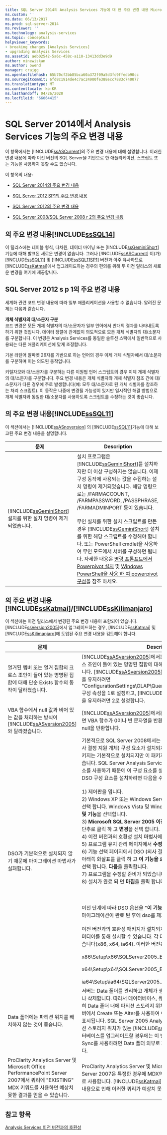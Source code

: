 ```yaml
---
title: SQL Server 2014의 Analysis Services 기능에 대 한 주요 변경 내용 Microsoft Docs
ms.custom: ''
ms.date: 06/13/2017
ms.prod: sql-server-2014
ms.reviewer: ''
ms.technology: analysis-services
ms.topic: conceptual
helpviewer_keywords:
- breaking changes [Analysis Services]
- upgrading Analysis Services
ms.assetid: aeb02542-5a6c-458c-a110-13413dd3e9d9
author: minewiskan
ms.author: owend
manager: craigg
ms.openlocfilehash: 65b70cf2bb85bca60a372f09a5d3fc9ffedb90cc
ms.sourcegitcommit: 6fd8c1914de4c7ac24900fe388ecc7883c740077
ms.translationtype: MT
ms.contentlocale: ko-KR
ms.lasthandoff: 04/26/2020
ms.locfileid: "66064415"
---
```

# <a name="breaking-changes-to-analysis-services-features-in-sql-server-2014"></a>SQL Server 2014에서 Analysis Services 기능의 주요 변경 내용
  이 항목에서는 [!INCLUDE[ssASCurrent](../includes/ssascurrent-md.md)]의 주요 변경 내용에 대해 설명합니다. 이러한 변경 내용에 따라 이전 버전의 SQL Server을 기반으로 한 애플리케이션, 스크립트 또는 기능을 사용하지 못할 수도 있습니다.  
  
 이 항목의 내용:  
  
-   [SQL Server 2014의 주요 변경 내용](#bkmk_sql2014)  
  
-   [SQL Server 2012 SP1의 주요 변경 내용](#bkmk_2012Sp1)  
  
-   [SQL Server 2012의 주요 변경 내용](#bkmk_sql11)  
  
-   [SQL Server 2008/SQL Server 2008 r 2의 주요 변경 내용](#bkmk_sql10)  
  
##  <a name="breaking-changes-in-sssql14"></a><a name="bkmk_sql2014"></a>의 주요 변경 내용[!INCLUDE[ssSQL14](../includes/sssql14-md.md)]  
 이 릴리스에는 테이블 형식, 다차원, 데이터 마이닝 또는 [!INCLUDE[ssGeminiShort](../includes/ssgeminishort-md.md)] 기능에 대해 발표된 새로운 변경이 없습니다.  그러나  [!INCLUDE[ssASCurrent](../includes/ssascurrent-md.md)] 이(가) [!INCLUDE[ssSQL11](../includes/sssql11-md.md)] 및 [!INCLUDE[ssSQL11SP1](../includes/sssql11sp1-md.md)] 버전과 아주 유사하므로 [!INCLUDE[ssKatmai](../includes/sskatmai-md.md)]에서 업그레이드하는 경우의 편의를 위해 두 이전 릴리스의 새로운 변경을 여기에 제공합니다.  
  
##  <a name="breaking-changes-in-sql-server-2012-sp1"></a><a name="bkmk_2012Sp1"></a>SQL Server 2012 s p 1의 주요 변경 내용  
 세계화 관련 코드 변경 내용에 따라 일부 애플리케이션을 사용할 수 없습니다. 알려진 문제는 다음과 같습니다.  
  
 **개체 식별자의 대/소문자 구분**  
 코드 변경은 모든 개체 식별자의 대/소문자가 일부 언어에서 반대의 결과를 나타내도록 하기 위한 것입니다. 데이터 정렬에 관계없이 의도적으로 모든 개체 식별자의 대/소문자를 구분합니다. 이 변경은 Analysis Services를 동일한 솔루션 스택에서 일반적으로 사용되는 다른 애플리케이션에 맞게 조정합니다.  
  
 기본 라틴어 알파벳 26자를 기반으로 하는 언어의 경우 이제 개체 식별자에서 대/소문자를 구분하며 이는 의도된 동작입니다.  
  
 키릴자모와 대/소문자를 구분하는 다른 이원법 언어 스크립트의 경우 이제 개체 식별자의 대/소문자를 구분합니다. 주요 변경 내용은 개체 식별자와 개체 식별자 참조 간에 대/소문자가 다른 경우에 주로 발생합니다(예: 모두 대/소문자로 된 개체 식별자를 참조하는 처리 스크립트). 이 동작은 나중에 변경될 가능성이 있지만 일시적인 해결 방법으로 개체 식별자와 동일한 대/소문자를 사용하도록 스크립트를 수정하는 것이 좋습니다.  
  
##  <a name="breaking-changes-in-sssql11"></a><a name="bkmk_sql11"></a>의 주요 변경 내용[!INCLUDE[ssSQL11](../includes/sssql11-md.md)]  
 이 섹션에서는 [!INCLUDE[ssASnoversion](../includes/ssasnoversion-md.md)] 의 [!INCLUDE[ssSQL11](../includes/sssql11-md.md)]기능에 대해 보고된 주요 변경 내용을 설명합니다.  
  
|문제|Description|  
|-----------|-----------------|  
|[!INCLUDE[ssGeminiShort](../includes/ssgeminishort-md.md)] 설치를 위한 설치 명령이 제거되었습니다.|설치 프로그램은 [!INCLUDE[ssGeminiShort](../includes/ssgeminishort-md.md)]를 설치하지만 더 이상 구성하지는 않습니다. 이제 구성 동작에 사용되는 값을 수집하는 설치 명령이 제거되었습니다. 해당 명령으로는 /FARMACCOUNT, /FARMPASSWORD, /PASSPHRASE, /FARMADMINPORT 등이 있습니다.<br /><br /> 무인 설치를 위한 설치 스크립트를 만든 경우 [!INCLUDE[ssGeminiShort](../includes/ssgeminishort-md.md)] 설치를 위한 해당 스크립트를 수정해야 합니다. 또는 PowerShell cmdlet을 사용하여 무인 모드에서 서버를 구성하면 됩니다. 자세한 내용은 [명령 프롬프트에서 Powerpivot 설치](../../2014/sql-server/install/install-powerpivot-from-the-command-prompt.md) 및 [Windows PowerShell을 사용 하 여 powerpivot 구성](power-pivot-sharepoint/power-pivot-configuration-using-windows-powershell.md)을 참조 하세요.|  
  
##  <a name="breaking-changes-in-sskatmaisskilimanjaro"></a><a name="bkmk_sql10"></a>의 주요 변경 내용[!INCLUDE[ssKatmai](../includes/sskatmai-md.md)]/[!INCLUDE[ssKilimanjaro](../includes/sskilimanjaro-md.md)]  
 이 섹션에는 이전 릴리스에서 변경된 주요 변경 내용이 포함되어 있습니다. [!INCLUDE[ssVersion2005](../includes/ssversion2005-md.md)]에서 업그레이드하는 경우, [!INCLUDE[ssKatmai](../includes/sskatmai-md.md)] 및 [!INCLUDE[ssKilimanjaro](../includes/sskilimanjaro-md.md)]에 도입된 주요 변경 내용을 검토해야 합니다.  
  
|문제|Description|  
|-----------|-----------------|  
|열거된 멤버 또는 열거 집합의 크로스 조인이 들어 있는 명명된 집합에 대해 단순 Exists 함수의 동작이 달라졌습니다.|[!INCLUDE[ssASversion2005](../includes/ssasversion2005-md.md)]에서는 열거된 멤버 또는 열거 집합의 크로스 조인이 들어 있는 명명된 집합에 대해 단순 Exists 함수가 작동하지 않았습니다. [!INCLUDE[ssASversion2005](../includes/ssasversion2005-md.md)]의 원래 릴리스 버전 및 SP1과 호환성을 유지하려면 "ConfigurationSettings\OLAP\Query\NamedSetShallowExistsMode" 구성 속성을 1로 설정하고, [!INCLUDE[ssASversion2005](../includes/ssasversion2005-md.md)] SP2와 호환성을 유지하려면 2로 설정합니다.|  
|VBA 함수에서 null 값과 비어 있는 값을 처리하는 방식이 [!INCLUDE[ssASversion2005](../includes/ssasversion2005-md.md)]와 달라졌습니다.|[!INCLUDE[ssASversion2005](../includes/ssasversion2005-md.md)]에서는 null 값이나 빈 값을 인수로 사용하면 VBA 함수가 0이나 빈 문자열을 반환했지만 [!INCLUDE[ssKatmai](../includes/sskatmai-md.md)]에서는 null을 반환합니다.|  
|DSO가 기본적으로 설치되지 않기 때문에 마이그레이션 마법사가 실패합니다.|기본적으로 SQL Server 2008에서는 이전 버전과의 호환성을 위한 DSO(의사 결정 지원 개체) 구성 요소가 설치되지 않습니다. 이전 버전과의 호환성 패키지는 기본적으로 설치되지만 이 패키지에서 DSO 구성 요소는 사용되지 않습니다. SQL Server Analysis Services 마이그레이션 마법사는 이 구성 요소를 사용하기 때문에 이 구성 요소를 설치하지 않으면 마법사가 실패합니다. DSO 구성 요소를 설치하려면 다음을 수행합니다.<br /><br /> 1) 제어판을 엽니다.<br />2) Windows XP 또는 Windows Server 2003에서 **프로그램 추가/제거**를 선택 합니다. Windows Vista 및 Windows Server 2008의 경우 **프로그램 및 기능**을 선택합니다.<br />3) **Microsoft SQL Server 2005 이전 버전과의 호환성**을 마우스 오른쪽 단추로 클릭 하 고 **변경**을 선택 합니다.<br />4) 이전 버전과의 호환성 설치 마법사에서 **다음**을 클릭 합니다.<br />5) 프로그램 유지 관리 페이지에서 **수정**을 선택 하 고 **다음**을 클릭 합니다.<br />6) 기능 선택 페이지에서 DSO (의사 결정 지원 개체)를 사용할 수 없는 경우 아래쪽 화살표를 클릭 하 고 **이 기능을 로컬 하드 드라이브에 설치**합니다 .를 선택 합니다. **다음**을 클릭합니다.<br />7) 프로그램을 수정할 준비가 되었습니다 페이지에서 **설치**를 클릭 합니다.<br />8) 설치가 완료 되 면 **마침**을 클릭 합니다.<br /><br /> <br /><br /> 이전 단계에 따라 DSO 옵션을 "**이 기능을 사용할 수 없습니다**."로 변경 하 여 마이그레이션이 완료 된 후에 dso를 제거할 수 있습니다.<br /><br /> 이전 버전과의 호환성 패키지가 설치되지 않은 경우 SQL Server 2008 배포 미디어를 통해 설치할 수 있습니다. 각 대상 아키텍처마다 해당하는 버전이 있습니다(x86, x64, ia64). 이러한 버전은 다음 위치에서 찾을 수 있습니다.<br /><br /> x86\Setup\x86\SQLServer2005_BC.msi<br /><br /> x64\Setup\x64\SQLServer2005_BC.msi<br /><br /> ia64\Setup\ia64\SQLServer2005_BC.msi|  
|Data 폴더에는 파티션 위치를 배치하지 않는 것이 좋습니다.|서버는 Data 폴더를 관리하고 개체가 생성, 삭제 및 수정될 때 폴더를 만들거나 삭제합니다. 따라서 데이터베이스, 큐브 및 차원에 대한 하위 폴더에서는 특히 Data 폴더 내에 파티션 스토리지 위치를 지정하지 않는 것이 좋습니다. 서버에서 Create 또는 Alter를 사용하여 이 작업을 수행할 수는 있지만 경고가 표시됩니다. SQL Server 2005 Analysis Services에서 Data 폴더에 파티션 스토리지 위치가 있는 [!INCLUDE[ssKatmai](../includes/sskatmai-md.md)] Analysis Services로 데이터베이스를 업그레이드할 경우에는 이 방식이 효과적입니다. Restore 또는 Sync를 사용하려면 Data 폴더 외부로 파티션 스토리지 위치를 이동해야 합니다.|  
|ProClarity Analytics Server 및 Microsoft Office PerformancePoint Server 2007에서 쿼리에 "EXISTING" MDX 키워드를 사용하면 예상치 못한 결과를 얻을 수 있습니다.|ProClarity Analytics Server 및 Microsoft Office PerformancePoint Server 2007은 특정한 경우에 MDX의 EXISTING 키워드를 잘못된 방식으로 사용합니다. [!INCLUDE[ssKatmai](../includes/sskatmai-md.md)] Analysis Services에 적용된 변경 내용으로 인해 이러한 쿼리가 예상치 못한 결과를 반환할 수 있습니다.|  
  
## <a name="see-also"></a>참고 항목  
 [Analysis Services 이전 버전과의 호환성](analysis-services-backward-compatibility.md)  
  
  
